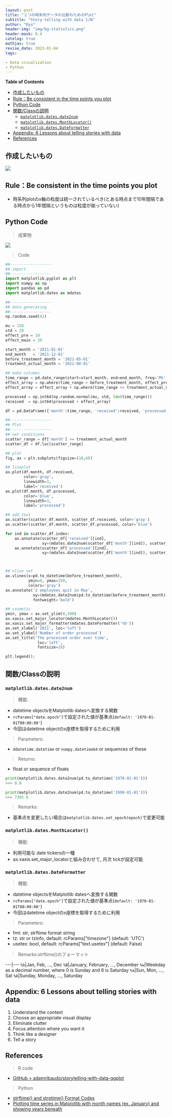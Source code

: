 ```yaml
---
layout: post
title: "２つの時系列データの比較のためのPlot"
subtitle: "Story-telling with data 1/N"
author: "Ryo"
header-img: "img/bg-statistics.png"
header-mask: 0.4
catelog: true
mathjax: true
revise_date: 2023-01-04
tags:

- Data visualization
- Python
---
```


**Table of Contents**
<!-- START doctoc generated TOC please keep comment here to allow auto update -->
<!-- DON'T EDIT THIS SECTION, INSTEAD RE-RUN doctoc TO UPDATE -->

- [作成したいもの](#%E4%BD%9C%E6%88%90%E3%81%97%E3%81%9F%E3%81%84%E3%82%82%E3%81%AE)
- [Rule：Be consistent in the time points you plot](#rulebe-consistent-in-the-time-points-you-plot)
- [Python Code](#python-code)
- [関数/Classの説明](#%E9%96%A2%E6%95%B0class%E3%81%AE%E8%AA%AC%E6%98%8E)
  - [`matplotlib.dates.date2num`](#matplotlibdatesdate2num)
  - [`matplotlib.dates.MonthLocator()`](#matplotlibdatesmonthlocator)
  - [`matplotlib.dates.DateFormatter`](#matplotlibdatesdateformatter)
- [Appendix: 6 Lessons about telling stories with data](#appendix-6-lessons-about-telling-stories-with-data)
- [References](#references)

<!-- END doctoc generated TOC please keep comment here to allow auto update -->

## 作成したいもの

<img src="https://github.com/ryonakimageserver/omorikaizuka/blob/master/2022-11-01-data-visualization-goal.png?raw=true">

## Rule：Be consistent in the time points you plot

- 時系列plotのx軸の粒度は統一されているべき(とある時点まで10年間隔である時点から1年間隔というものは粒度が揃っていない)


## Python Code

> 成果物

<img src="https://github.com/ryonakimageserver/omorikaizuka/blob/master/2022-11-01-data-visualization-try.png?raw=true">


> Code

```python
##------------------
## import
##------------------
import matplotlib.pyplot as plt
import numpy as np
import pandas as pd
import matplotlib.dates as mdates

##------------------
## data generating
##------------------
np.random.seed(42)

mu = 150
std = 20
effect_pre = 10
effect_main = 30

start_month = '2021-01-01'
end_month   = '2021-12-01'
before_treatment_month = '2021-05-01'
treatment_actual_month = '2021-08-01'

## make columes
time_range = pd.date_range(start=start_month, end=end_month, freq='MS')
effect_array = np.where(time_range > before_treatment_month, effect_pre, 0)
effect_array = effect_array + np.where(time_range >= treatment_actual_month, effect_main, 0)

processed = np.int64(np.random.normal(mu, std, len(time_range)))
received  = np.int64(processed + effect_array)

df = pd.DataFrame({'month':time_range, 'received':received, 'processed':processed})

##------------------
## Plot
##------------------
## set conditions
scatter_range = df['month'] >= treatment_actual_month
scatter_df = df.loc[scatter_range]

## plot
fig, ax = plt.subplots(figsize=(10,6))

## lineplot
ax.plot(df.month, df.received, 
        color='gray',
        linewidth=3,  
        label='received')
ax.plot(df.month, df.processed,
        color='blue',
        linewidth=3,
        label='processed')

## add text
ax.scatter(scatter_df.month, scatter_df.received, color='gray')
ax.scatter(scatter_df.month, scatter_df.processed, color='blue')

for ind in scatter_df.index:
    ax.annotate(scatter_df['received'][ind], 
                xy=(mdates.date2num(scatter_df['month'][ind]), scatter_df['received'][ind]*1.03))
    ax.annotate(scatter_df['processed'][ind], 
                xy=(mdates.date2num(scatter_df['month'][ind]), scatter_df['processed'][ind]*0.9))           



## vline set
ax.vlines(x=pd.to_datetime(before_treatment_month), 
          ymin=0, ymax=250, 
          colors='gray')
ax.annotate('2 employees quit in May', 
            xy=(mdates.date2num(pd.to_datetime(before_treatment_month))-20, 260),
            fontweight='bold')

## cosmetic
ymin, ymax = ax.set_ylim(0,300)
ax.xaxis.set_major_locator(mdates.MonthLocator())
ax.xaxis.set_major_formatter(mdates.DateFormatter('%b'))
ax.set_xlabel('2021', loc='left')
ax.set_ylabel('Number of order processed')
ax.set_title('The processed order over time', 
              loc='left',
              fontsize=18)

plt.legend();
```

## 関数/Classの説明
### `matplotlib.dates.date2num`

> 機能:

- datetime objectsをMatplotlib datesへ変換する関数
- `rcParams["date.epoch"]`で設定された値が基準点(`default: '1970-01-01T00:00:00'`)
- 今回はdatetime objectのx座標を取得するために利用

> Parameters:

- `ddatetime.datetime` or `numpy.datetime64` or sequences of these

> Returns:

- float or sequence of floats

```python
print(matplotlib.dates.date2num(pd.to_datetime('1970-01-01')))
>>> 0.0

print(matplotlib.dates.date2num(pd.to_datetime('1990-01-01')))
>>> 7305.0
```

> Remarks:

- 基準点を変更したい場合は`matplotlib.dates.set_epoch(epoch)`で変更可能



### `matplotlib.dates.MonthLocator()`

> 機能:

- 利用可能な date tickersの一種
- ax.xaxis.set_major_locatorと組み合わせて, 月次 tickが設定可能


### `matplotlib.dates.DateFormatter`

> 機能:

- datetime objectsをMatplotlib datesへ変換する関数
- `rcParams["date.epoch"]`で設定された値が基準点(`default: '1970-01-01T00:00:00'`)
- 今回はdatetime objectのx座標を取得するために利用

> Parameters:

- fmt: str, strftime format string
- tz: str or tzinfo, default: rcParams["timezone"] (default: 'UTC')
- usetex: bool, default: rcParams["text.usetex"] (default: False)

> Remarks:strftime()のフォーマット

---|---
`%b`|Jan, Feb, …, Dec
`%B`|January, February, …, December 
`%w`|Weekday as a decimal number, where 0 is Sunday and 6 is Saturday
`%a`|Sun, Mon, …, Sat 
`%A`|Sunday, Monday, …, Saturday 

## Appendix: 6 Lessons about telling stories with data

1. Understand the context
2. Choose an appropriate visual display
3. Eliminate clutter
4. Focus attention where you want it
5. Think like a designer
6. Tell a story


## References

> R code

- [GitHub >  adamribaudo/storytelling-with-data-ggplot](https://github.com/adamribaudo/storytelling-with-data-ggplot)

> Python

- [strftime() and strptime() Format Codes](https://docs.python.org/3/library/datetime.html#strftime-strptime-behavior)
- [Plotting time series in Matplotlib with month names (ex. January) and showing years beneath](https://stackoverflow.com/questions/67582913/plotting-time-series-in-matplotlib-with-month-names-ex-january-and-showing-ye)